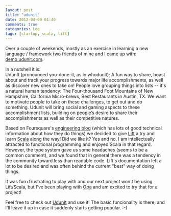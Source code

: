 ```yaml
---
layout: post
title: "udunit"
date: 2012-04-09 01:40
comments: true
categories: Log
tags: [startup, scala, lift]
---
```


Over a couple of weekends, mostly as an exercise in learning a new language / framework two friends of mine and I came up with: [demo.udunit.com](http://udunnit-frontend-dev.herokuapp.com). 

In a nutshell it is:  
UdunIt (pronounced you-done-it, as in whodunit): A fun way to share, boast about and track your progress towards major life accomplishments, as well as discover new ones to take on! People love grouping things into lists -- it's a natural human tendency: The Four-thousand Foot Mountains of New Hampshire, California Micro-brews, Best Restaurants in Austin, TX. We want to motivate people to take on these challenges, to get out and do something. Udunit will bring social and gaming aspects to these accomplishment lists, building on people’s desire to share their accomplishments as well as their competitive natures.

Based on Foursquare's [engineering blog](http://engineering.foursquare.com) (which has lots of good technical information about how they do things) we decided to give [Lift](http://liftweb.net) a try and learn [Scala](http://www.scala-lang.org) along the way!  Did we like it?  Yes and no. I am intellectually attracted to functional programming and enjoyed Scala in that regard. However, the type system gave us some headaches (seems to be a common comment), and we found that in general there was a tendency in the community toward less than readable code. Lift's documentation left a lot to be desired and was often behind the current "best" way of doing things.  

It was fun+frustrating to play with and our next project won't be using Lift/Scala,   but I've been playing with [Opa](http://www.opalang.com) and am excited to try that for a project!

Feel free to check out [UdunIt](http://udunnit-frontend-dev.herokuapp.com) and use it!  The basic funcionality is there, and I'll leave it up in case it suddenly starts getting popular. :-) 


